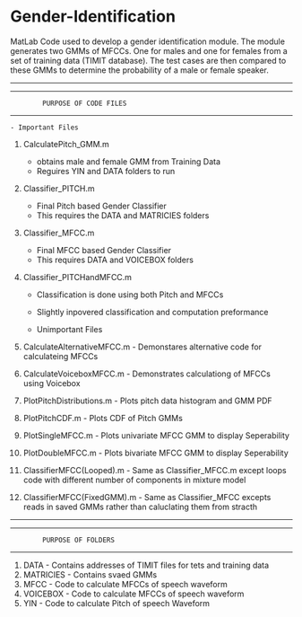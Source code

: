 # Gender-Identification
MatLab Code used to develop a gender identification module. The module generates two GMMs of MFCCs. One for males and one for females from a set of training data (TIMIT database). The test cases are then compared to these GMMs to determine the probability of a male or female speaker.  


_________________________________________________________________
_________________________________________________________________

			PURPOSE OF CODE FILES

_________________________________________________________________

	- Important Files

1. CalculatePitch_GMM.m
	 - obtains male and female GMM from Training Data 
	 - Reguires YIN and DATA folders to run

2. Classifier_PITCH.m
	 - Final Pitch based Gender Classifier
	 - This requires the DATA and MATRICIES folders

3. Classifier_MFCC.m
	 - Final MFCC based Gender Classifier
	 - This requires DATA and VOICEBOX folders

4. Classifier_PITCHandMFCC.m
	 - Classification is done using both Pitch and MFCCs
	 - Slightly inpovered classification and computation preformance



	- Unimportant Files

1. CalculateAlternativeMFCC.m - Demonstares alternative code for calculateing MFCCs
2. CalculateVoiceboxMFCC.m    - Demonstrates calculationg of MFCCs using Voicebox
3. PlotPitchDistributions.m   - Plots pitch data histogram and GMM PDF
4. PlotPitchCDF.m             - Plots CDF of Pitch GMMs
5. PlotSingleMFCC.m           - Plots univariate MFCC GMM to display Seperability
6. PlotDoubleMFCC.m           - Plots bivariate MFCC GMM to display Seperability
7. ClassifierMFCC(Looped).m   - Same as Classifier_MFCC.m except loops code with 
				different number of components in mixture model
8. ClassifierMFCC(FixedGMM).m - Same as Classifier_MFCC excepts reads in saved GMMs 
				rather than caluclating them from stracth

_________________________________________________________________
_________________________________________________________________

			PURPOSE OF FOLDERS

_________________________________________________________________

1. DATA      - Contains addresses of TIMIT files for tets and training data
2. MATRICIES - Contains svaed GMMs
3. MFCC      - Code to calculate MFCCs of speech waveform
4. VOICEBOX  - Code to calculate MFCCs of speech waveform
5. YIN       - Code to calculate Pitch of speech Waveform
